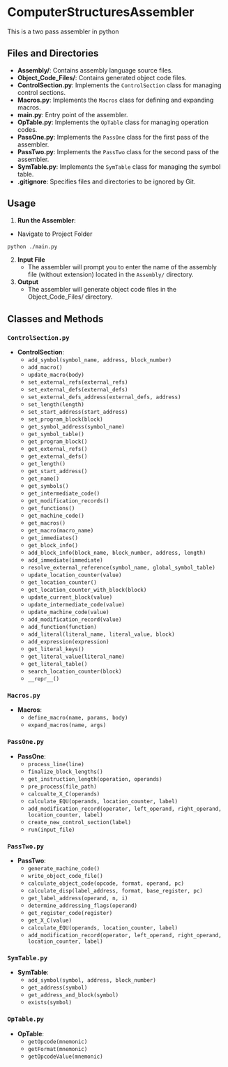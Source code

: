 # ComputerStructuresAssembler

This is a two pass assembler in python

## Files and Directories

- **Assembly/**: Contains assembly language source files.
- **Object_Code_Files/**: Contains generated object code files.
- **ControlSection.py**: Implements the `ControlSection` class for managing control sections.
- **Macros.py**: Implements the `Macros` class for defining and expanding macros.
- **main.py**: Entry point of the assembler.
- **OpTable.py**: Implements the `OpTable` class for managing operation codes.
- **PassOne.py**: Implements the `PassOne` class for the first pass of the assembler.
- **PassTwo.py**: Implements the `PassTwo` class for the second pass of the assembler.
- **SymTable.py**: Implements the `SymTable` class for managing the symbol table.
- **.gitignore**: Specifies files and directories to be ignored by Git.

## Usage

1. **Run the Assembler**:
  -  Navigate to Project Folder

```sh
python ./main.py
```

2. **Input File**
   - The assembler will prompt you to enter the name of the assembly file (without extension) located in the `Assembly/` directory.
3. **Output**
   - The assembler will generate object code files in the Object_Code_Files/ directory.

## Classes and Methods

### `ControlSection.py`

- **ControlSection**:
  - `add_symbol(symbol_name, address, block_number)`
  - `add_macro()`
  - `update_macro(body)`
  - `set_external_refs(external_refs)`
  - `set_external_defs(external_defs)`
  - `set_external_defs_address(external_defs, address)`
  - `set_length(length)`
  - `set_start_address(start_address)`
  - `set_program_block(block)`
  - `get_symbol_address(symbol_name)`
  - `get_symbol_table()`
  - `get_program_block()`
  - `get_external_refs()`
  - `get_external_defs()`
  - `get_length()`
  - `get_start_address()`
  - `get_name()`
  - `get_symbols()`
  - `get_intermediate_code()`
  - `get_modification_records()`
  - `get_functions()`
  - `get_machine_code()`
  - `get_macros()`
  - `get_macro(macro_name)`
  - `get_immediates()`
  - `get_block_info()`
  - `add_block_info(block_name, block_number, address, length)`
  - `add_immediate(immediate)`
  - `resolve_external_reference(symbol_name, global_symbol_table)`
  - `update_location_counter(value)`
  - `get_location_counter()`
  - `get_location_counter_with_block(block)`
  - `update_current_block(value)`
  - `update_intermediate_code(value)`
  - `update_machine_code(value)`
  - `add_modification_record(value)`
  - `add_function(function)`
  - `add_literal(literal_name, literal_value, block)`
  - `add_expression(expression)`
  - `get_literal_keys()`
  - `get_literal_value(literal_name)`
  - `get_literal_table()`
  - `search_location_counter(block)`
  - `__repr__()`

### `Macros.py`

- **Macros**:
  - `define_macro(name, params, body)`
  - `expand_macros(name, args)`

### `PassOne.py`

- **PassOne**:
  - `process_line(line)`
  - `finalize_block_lengths()`
  - `get_instruction_length(operation, operands)`
  - `pre_process(file_path)`
  - `calcualte_X_C(operands)`
  - `calculate_EQU(operands, location_counter, label)`
  - `add_modification_record(operator, left_operand, right_operand, location_counter, label)`
  - `create_new_control_section(label)`
  - `run(input_file)`

### `PassTwo.py`

- **PassTwo**:
  - `generate_machine_code()`
  - `write_object_code_file()`
  - `calculate_object_code(opcode, format, operand, pc)`
  - `calculate_disp(label_address, format, base_register, pc)`
  - `get_label_address(operand, n, i)`
  - `determine_addressing_flags(operand)`
  - `get_register_code(register)`
  - `get_X_C(value)`
  - `calculate_EQU(operands, location_counter, label)`
  - `add_modification_record(operator, left_operand, right_operand, location_counter, label)`

### `SymTable.py`

- **SymTable**:
  - `add_symbol(symbol, address, block_number)`
  - `get_address(symbol)`
  - `get_address_and_block(symbol)`
  - `exists(symbol)`

### `OpTable.py`

- **OpTable**:
  - `getOpcode(mnemonic)`
  - `getFormat(mnemonic)`
  - `getOpcodeValue(mnemonic)`
